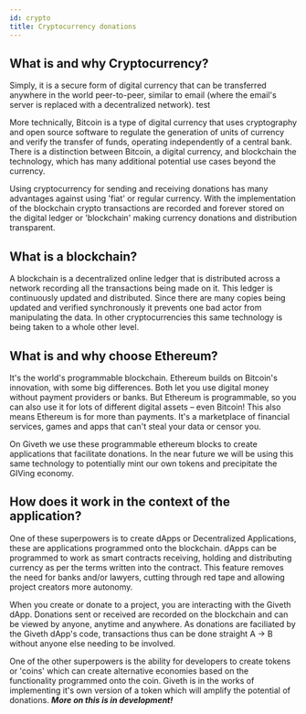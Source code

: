 ```yaml
---
id: crypto
title: Cryptocurrency donations
---
```


## What is and why Cryptocurrency?
Simply, it is a secure form of digital currency that can be transferred anywhere in the world peer-to-peer, similar to email (where the email's server is replaced with a decentralized network). test

More technically, Bitcoin is a type of digital currency that uses cryptography and open source software to regulate the generation of units of currency and verify the transfer of funds, operating independently of a central bank. There is a distinction between Bitcoin, a digital currency, and blockchain the technology, which has many additional potential use cases beyond the currency.

Using cryptocurrency for sending and receiving donations has many advantages against using 'fiat' or regular currency. With the implementation of the blockchain crypto transactions are recorded and forever stored on the digital ledger or 'blockchain' making currency donations and distribution transparent.

## What is a blockchain?
A blockchain is a decentralized online ledger that is distributed across a network recording all the transactions being made on it. This ledger is continuously updated and distributed. Since there are many copies being updated and verified synchronously it prevents one bad actor from manipulating the data. In other cryptocurrencies this same technology is being taken to a whole other level.


## What is and why choose Ethereum?
 It's the world's programmable blockchain. Ethereum builds on Bitcoin's innovation, with some big differences. Both let you use digital money without payment providers or banks. But Ethereum is programmable, so you can also use it for lots of different digital assets – even Bitcoin! This also means Ethereum is for more than payments. It's a marketplace of financial services, games and apps that can't steal your data or censor you.

 On Giveth we use these programmable ethereum blocks to create applications that facilitate donations. In the near future we will be using this same technology to potentially mint our own tokens and precipitate the GIVing economy.

## How does it work in the context of the application?
One of these superpowers is to create dApps or Decentralized Applications, these are applications programmed onto the blockchain. dApps can be programmed to work as smart contracts receiving, holding and distributing currency as per the terms written into the contract. This feature removes the need for banks and/or lawyers, cutting through red tape and allowing project creators more autonomy.

When you create or donate to a project, you are interacting with the Giveth dApp. Donations sent or received are recorded on the blockchain and can be viewed by anyone, anytime and anywhere. As donations are faciliated by the Giveth dApp's code, transactions thus can be done straight A -> B without anyone else needing to be involved.

One of the other superpowers is the ability for developers to create tokens or 'coins' which can create alternative economies based on the functionality programmed onto the coin. Giveth is in the works of implementing it's own version of a token which will amplify the potential of donations. ***More on this is in development!***
